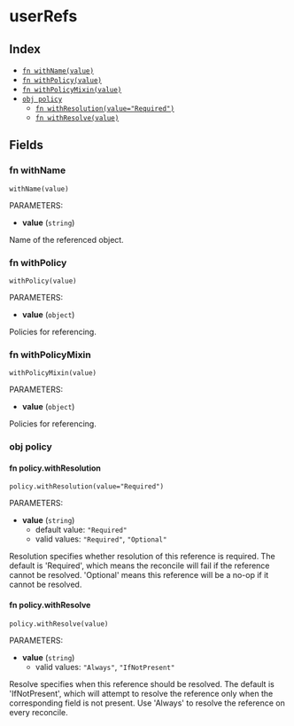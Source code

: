 # userRefs



## Index

* [`fn withName(value)`](#fn-withname)
* [`fn withPolicy(value)`](#fn-withpolicy)
* [`fn withPolicyMixin(value)`](#fn-withpolicymixin)
* [`obj policy`](#obj-policy)
  * [`fn withResolution(value="Required")`](#fn-policywithresolution)
  * [`fn withResolve(value)`](#fn-policywithresolve)

## Fields

### fn withName

```jsonnet
withName(value)
```

PARAMETERS:

* **value** (`string`)

Name of the referenced object.
### fn withPolicy

```jsonnet
withPolicy(value)
```

PARAMETERS:

* **value** (`object`)

Policies for referencing.
### fn withPolicyMixin

```jsonnet
withPolicyMixin(value)
```

PARAMETERS:

* **value** (`object`)

Policies for referencing.
### obj policy


#### fn policy.withResolution

```jsonnet
policy.withResolution(value="Required")
```

PARAMETERS:

* **value** (`string`)
   - default value: `"Required"`
   - valid values: `"Required"`, `"Optional"`

Resolution specifies whether resolution of this reference is required.
The default is 'Required', which means the reconcile will fail if the
reference cannot be resolved. 'Optional' means this reference will be
a no-op if it cannot be resolved.
#### fn policy.withResolve

```jsonnet
policy.withResolve(value)
```

PARAMETERS:

* **value** (`string`)
   - valid values: `"Always"`, `"IfNotPresent"`

Resolve specifies when this reference should be resolved. The default
is 'IfNotPresent', which will attempt to resolve the reference only when
the corresponding field is not present. Use 'Always' to resolve the
reference on every reconcile.